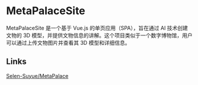 # MetaPalaceSite

MetaPalaceSite 是一个基于 Vue.js 的单页应用（SPA），旨在通过 AI 技术创建文物的 3D 模型，并提供文物信息的讲解。这个项目类似于一个数字博物馆，用户可以通过上传文物图片并查看其 3D 模型和详细信息。

## Links

[Selen-Suyue/MetaPalace](https://github.com/Selen-Suyue/MetaPalace)
